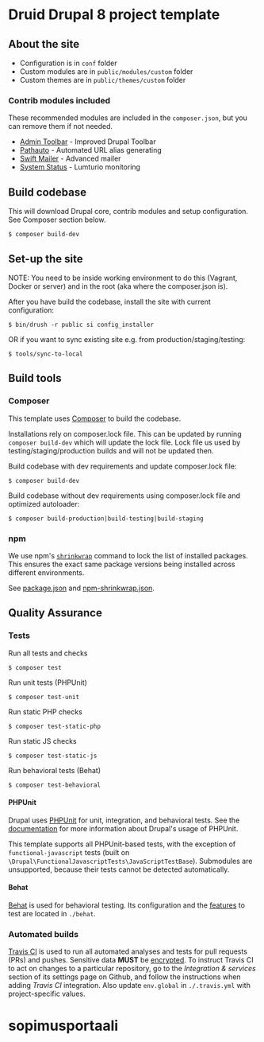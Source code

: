 # Druid Drupal 8 project template

## About the site

- Configuration is in `conf` folder
- Custom modules are in `public/modules/custom` folder
- Custom themes are in `public/themes/custom` folder

### Contrib modules included

These recommended modules are included in the `composer.json`, but you can remove them if not needed.

- [Admin Toolbar](https://www.drupal.org/project/admin_toolbar) - Improved Drupal Toolbar
- [Pathauto](https://www.drupal.org/project/pathauto) - Automated URL alias generating
- [Swift Mailer](https://www.drupal.org/project/swiftmailer) - Advanced mailer
- [System Status](https://www.drupal.org/project/system_status) - Lumturio monitoring

## Build codebase

This will download Drupal core, contrib modules and setup configuration. See Composer section below.

```
$ composer build-dev
```

## Set-up the site

NOTE: You need to be inside working environment to do this (Vagrant, Docker or server) and in the root (aka where the
composer.json is).

After you have build the codebase, install the site with current configuration:

```
$ bin/drush -r public si config_installer
```

OR if you want to sync existing site e.g. from production/staging/testing:

```
$ tools/sync-to-local
```

## Build tools

### Composer

This template uses [Composer](https://getcomposer.org) to build the codebase.

Installations rely on composer.lock file. This can be updated by running `composer build-dev` which will update the
lock file. Lock file us used by testing/staging/production builds and will not be updated then.

Build codebase with dev requirements and update composer.lock file:

```
$ composer build-dev
```

Build codebase without dev requirements using composer.lock file and optimized autoloader:

```
$ composer build-production|build-testing|build-staging
```

### npm

We use npm's [`shrinkwrap`](https://docs.npmjs.com/cli/shrinkwrap) command to lock the list of installed packages. This 
ensures the exact same package versions being installed across different environments. 

See [package.json](package.json) and [npm-shrinkwrap.json](npm-shrinkwrap.json).

## Quality Assurance

### Tests

Run all tests and checks

```
$ composer test
```

Run unit tests (PHPUnit)

```
$ composer test-unit
```

Run static PHP checks

```
$ composer test-static-php
```

Run static JS checks

```
$ composer test-static-js
```

Run behavioral tests (Behat)

```
$ composer test-behavioral
```

#### PHPUnit

Drupal uses [PHPUnit](https://phpunit.de) for unit, integration, and behavioral tests. See the
[documentation](Drupal\FunctionalJavascriptTests) for more information about Drupal's usage of PHPUnit.

This template supports all PHPUnit-based tests, with the exception of `functional-javascript` tests (built on
`\Drupal\FunctionalJavascriptTests\JavaScriptTestBase`). Submodules are unsupported, because their tests cannot be
detected automatically.

#### Behat

[Behat](http://behat.org/) is used for behavioral testing. Its
configuration and the 
[features](http://docs.behat.org/en/latest/user_guide/features_scenarios.html)
to test are located in `./behat`.

### Automated builds

[Travis CI](http://travis-ci.com/) is used to run all automated analyses and tests for pull requests (PRs) and pushes.
Sensitive data **MUST** be [encrypted](https://docs.travis-ci.com/user/encrypting-files/). To instruct Travis CI to act on
changes to a particular repository, go to the *Integration & services* section of its settings page on Github, and
follow the instructions when adding *Travis CI* integration. Also update `env.global` in `./.travis.yml` with
project-specific values.
# sopimusportaali
